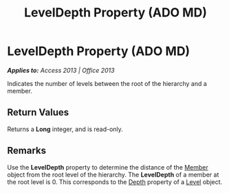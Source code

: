 ﻿---
title: LevelDepth Property (ADO MD)
TOCTitle: LevelDepth Property (ADO MD)
ms:assetid: ba680f1e-2731-ad6b-4cee-cd3d8d114788
ms:mtpsurl: https://msdn.microsoft.com/en-us/library/JJ249894(v=office.15)
ms:contentKeyID: 48547366
ms.date: 09/18/2015
mtps_version: v=office.15
---

# LevelDepth Property (ADO MD)


_**Applies to:** Access 2013 | Office 2013_

Indicates the number of levels between the root of the hierarchy and a member.

## Return Values

Returns a **Long** integer, and is read-only.

## Remarks

Use the **LevelDepth** property to determine the distance of the [Member](member-object-ado-md.md) object from the root level of the hierarchy. The **LevelDepth** of a member at the root level is 0. This corresponds to the [Depth](depth-property-ado-md.md) property of a [Level](level-object-ado-md.md) object.

